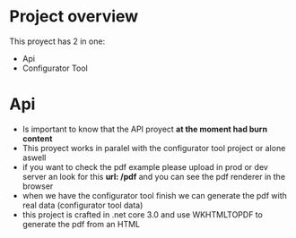 # Project overview

This proyect has 2 in one:

  - Api
  - Configurator Tool

# Api

  - Is important to know that the API proyect __at the moment had burn content__
  - This proyect works in paralel with the configurator tool project or alone aswell
  - if you want to check the pdf example please upload in prod or dev server an look for this __url: /pdf__ and you can see the pdf renderer in the browser
  - when we have the configurator tool finish we can generate the pdf with real data (configurator tool data)
  - this project is crafted in .net core 3.0 and use WKHTMLTOPDF to generate the pdf from an HTML